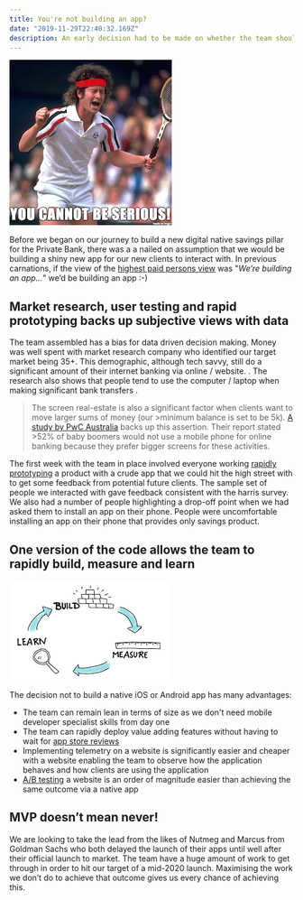 ```yaml
---
title: You're not building an app?
date: "2019-11-29T22:40:32.169Z"
description: An early decision had to be made on whether the team should embark on building a native app as part of our new to market propisition
---
```


![You cannot be serious](./johnmcenroe.png)

Before we began on our journey to build a new digital native savings pillar for the Private Bank, there was a a nailed on assumption that we would be building a shiny new app for our new clients to interact with. 
In previous carnations, if the view of the [highest paid persons view](https://whatis.techtarget.com/definition/HiPPOs-highest-paid-persons-opinions) was "_We’re building an app…_" we’d be building an app :-)



## Market research, user testing and rapid prototyping backs up subjective views with data

The team assembled has a bias for data driven decision making. Money was well spent with market research company who identified our target market being 35+. This demographic, although tech savvy, still do a significant amount of their internet banking via online / website. <insert data point to support this>. The research also shows that people tend to use the computer / laptop when making significant bank transfers <insert data point here>.

>The screen real-estate is also a significant factor when clients want to move larger sums of money (our >minimum balance 
>is set to be 5k). [A study by PwC Australia](https://www.finextra.com/blogposting/7923/mobile-vs-desktop-based-online-banking)
>backs up this assertion. Their report stated >52% of baby boomers would not use a mobile phone for online banking because they
>prefer bigger screens for these activities.


The first week with the team in place involved everyone working [rapidly prototyping](https://medium.com/inside-design/what-is-rapid-prototyping-c94657d133aa) a product with a crude app that we could hit the high street with to get some feedback from potential future clients.
The sample set of people we interacted with gave feedback consistent with the harris survey. We also had a number of people highlighting a drop-off point when we had asked them to install an app on their phone. People were uncomfortable installing an app on their phone that provides only savings product.

## One version of the code allows the team to rapidly build, measure and learn

![Build Measure Learn](./mvp.png)

The decision not to build a native iOS or Android app has many advantages:
- The team can remain lean in terms of size as we don't need mobile developer specialist skills from day one
- The team can rapidly deploy value adding features without having to wait for [app store reviews](https://developer.apple.com/app-store/review/)
- Implementing telemetry on a website is significantly easier and cheaper with a website enabling the team to observe how the application behaves and how clients are using the application
- [A/B testing](https://en.wikipedia.org/wiki/A/B_testing) a website is an order of magnitude easier than achieving the same outcome via a native app

## MVP doesn’t mean never!

We are looking to take the lead from the likes of Nutmeg and Marcus from Goldman Sachs who both delayed the launch of their apps until well after their official launch to market.
The team have a huge amount of work to get through in order to hit our target of a mid-2020 launch. Maximising the work we don’t do to achieve that outcome gives us every chance of achieving this.